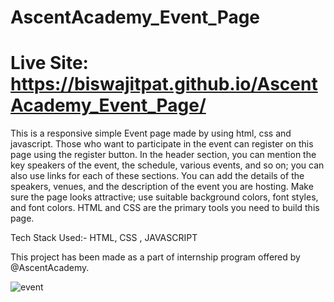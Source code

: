 ﻿# AscentAcademy_Event_Page
 
 # Live Site:  https://biswajitpat.github.io/AscentAcademy_Event_Page/
 
This is a responsive simple Event page made by using html, css and javascript. Those who want to participate in the event can register on this page using the register button. In the header section, you can mention the key speakers of the event, the schedule, various events, and so on; you can also use links for each of these sections. You can add the details of the speakers, venues, and the description of the event you are hosting. Make sure the page looks attractive; use suitable background colors, font styles, and font colors. HTML and CSS are the primary tools you need to build this page.

Tech Stack Used:- HTML, CSS , JAVASCRIPT

This project has been made as a part of internship program offered by @AscentAcademy.

![event](https://user-images.githubusercontent.com/91446639/233456652-9ce42ba1-7c42-43ed-8bdd-236d382262ec.png)
